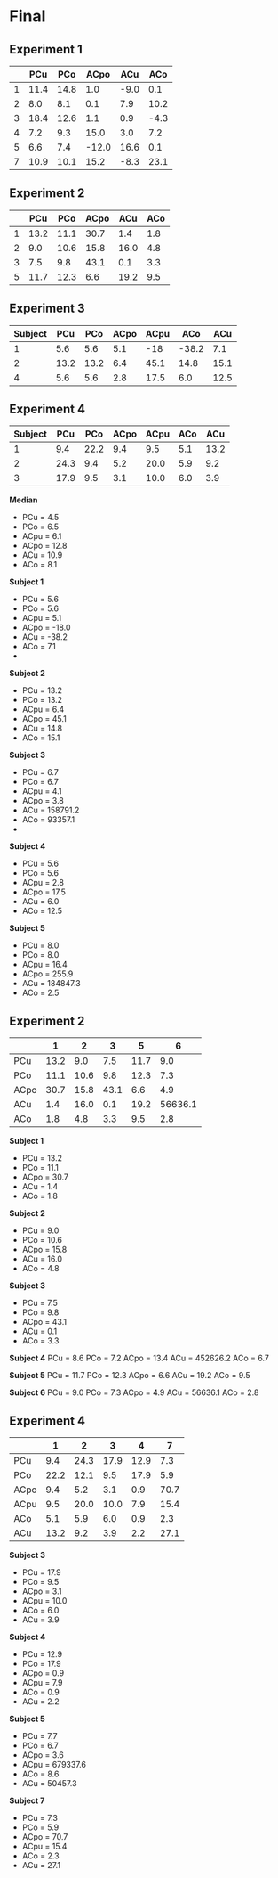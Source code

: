 # Final

## Experiment 1
|     | PCu  | PCo  | ACpo  | ACu  | ACo  |
|-----|------|------|-------|------|------|
| 1   | 11.4 | 14.8 | 1.0   | -9.0 | 0.1  |
| 2   | 8.0  | 8.1  | 0.1   | 7.9  | 10.2 |
| 3   | 18.4 | 12.6 | 1.1   | 0.9  | -4.3 |
| 4   | 7.2  | 9.3  | 15.0  | 3.0  | 7.2  |
| 5   | 6.6  | 7.4  | -12.0 | 16.6 | 0.1  |
| 7   | 10.9 | 10.1 | 15.2  | -8.3 | 23.1 |

## Experiment 2
|     | PCu  | PCo  | ACpo | ACu  | ACo |
|-----|------|------|------|------|-----|
| 1   | 13.2 | 11.1 | 30.7 | 1.4  | 1.8 |
| 2   | 9.0  | 10.6 | 15.8 | 16.0 | 4.8 |
| 3   | 7.5  | 9.8  | 43.1 | 0.1  | 3.3 |
| 5   | 11.7 | 12.3 | 6.6  | 19.2 | 9.5 |

## Experiment 3
| Subject | PCu  | PCo  | ACpo | ACpu | ACo   | ACu  |
|---------|------|------|------|------|-------|------|
| 1       | 5.6  | 5.6  | 5.1  | -18  | -38.2 | 7.1  |
| 2       | 13.2 | 13.2 | 6.4  | 45.1 | 14.8  | 15.1 |
| 4       | 5.6  | 5.6  | 2.8  | 17.5 | 6.0   | 12.5 |

## Experiment 4
| Subject | PCu  | PCo  | ACpo | ACpu | ACo | ACu  |
|---------|------|------|------|------|-----|------|
| 1       | 9.4  | 22.2 | 9.4  | 9.5  | 5.1 | 13.2 |
| 2       | 24.3 | 9.4  | 5.2  | 20.0 | 5.9 | 9.2  |
| 3       | 17.9 | 9.5  | 3.1  | 10.0 | 6.0 | 3.9  |

**Median**
* PCu = 4.5 
* PCo = 6.5 
* ACpu = 6.1 
* ACpo = 12.8 
* ACu = 10.9 
* ACo = 8.1



**Subject 1**
* PCu = 5.6
* PCo = 5.6
* ACpu = 5.1
* ACpo = -18.0
* ACu =  -38.2 
* ACo =  7.1
* 
**Subject 2**
* PCu = 13.2
* PCo = 13.2
* ACpu = 6.4
* ACpo = 45.1
* ACu =  14.8
* ACo =  15.1

**Subject 3**
* PCu = 6.7 
* PCo = 6.7 
* ACpu = 4.1 
* ACpo = 3.8 
* ACu =  158791.2 
* ACo =  93357.1
* 
**Subject 4**
* PCu = 5.6 
* PCo = 5.6 
* ACpu = 2.8 
* ACpo = 17.5 
* ACu =  6.0 
* ACo =  12.5

**Subject 5**
* PCu = 8.0 
* PCo = 8.0 
* ACpu = 16.4 
* ACpo = 255.9 
* ACu =  184847.3 
* ACo =  2.5



## Experiment 2
|      | 1    | 2    | 3     | 5    | 6       |
|------|------|------|-------|------|---------|
| PCu  | 13.2 | 9.0  | 7.5   | 11.7 | 9.0     |
| PCo  | 11.1 | 10.6 | 9.8   | 12.3 | 7.3     |
| ACpo | 30.7 | 15.8 | 43.1  | 6.6  | 4.9     |
| ACu  | 1.4  | 16.0 | 0.1   | 19.2 | 56636.1 |
| ACo  | 1.8  | 4.8  | 3.3   |  9.5 | 2.8     |

**Subject 1**
* PCu = 13.2
* PCo = 11.1
* ACpo = 30.7
* ACu = 1.4
* ACo = 1.8

**Subject 2**
* PCu = 9.0
* PCo = 10.6
* ACpo = 15.8
* ACu = 16.0
* ACo = 4.8

**Subject 3**
* PCu = 7.5 
* PCo = 9.8 
* ACpo = 43.1 
* ACu = 0.1 
* ACo = 3.3

**Subject 4**
PCu = 8.6
PCo = 7.2
ACpo = 13.4
ACu = 452626.2
ACo = 6.7

**Subject 5**
PCu = 11.7
PCo = 12.3
ACpo = 6.6
ACu = 19.2
ACo = 9.5

**Subject 6**
PCu = 9.0
PCo = 7.3
ACpo = 4.9
ACu = 56636.1
ACo = 2.8


## Experiment 4
|      | 1    | 2    | 3    | 4    | 7    | 
|------|------|------|------|------|------|
| PCu  | 9.4  | 24.3 | 17.9 | 12.9 | 7.3  |
| PCo  | 22.2 | 12.1 | 9.5  | 17.9 | 5.9  |
| ACpo | 9.4  | 5.2  | 3.1  | 0.9  | 70.7 | 
| ACpu | 9.5  | 20.0 | 10.0 | 7.9  | 15.4 | 
| ACo  | 5.1  | 5.9  | 6.0  | 0.9  | 2.3  | 
| ACu  | 13.2 | 9.2  | 3.9  | 2.2  | 27.1 | 




**Subject 3**
* PCu = 17.9
* PCo = 9.5
* ACpo = 3.1
* ACpu = 10.0
* ACo = 6.0
* ACu = 3.9

**Subject 4**
* PCu = 12.9
* PCo = 17.9
* ACpo = 0.9
* ACpu = 7.9
* ACo = 0.9
* ACu = 2.2

**Subject 5**
* PCu = 7.7 
* PCo = 6.7 
* ACpo = 3.6 
* ACpu = 679337.6 
* ACo = 8.6 
* ACu = 50457.3

**Subject 7**
* PCu = 7.3
* PCo = 5.9
* ACpo = 70.7
* ACpu = 15.4
* ACo = 2.3
* ACu = 27.1

